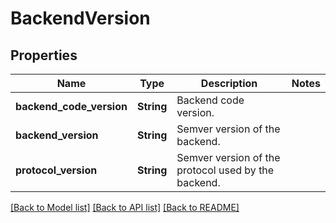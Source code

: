 # BackendVersion

## Properties

Name | Type | Description | Notes
------------ | ------------- | ------------- | -------------
**backend_code_version** | **String** | Backend code version. | 
**backend_version** | **String** | Semver version of the backend. | 
**protocol_version** | **String** | Semver version of the protocol used by the backend. | 

[[Back to Model list]](../README.md#documentation-for-models) [[Back to API list]](../README.md#documentation-for-api-endpoints) [[Back to README]](../README.md)


